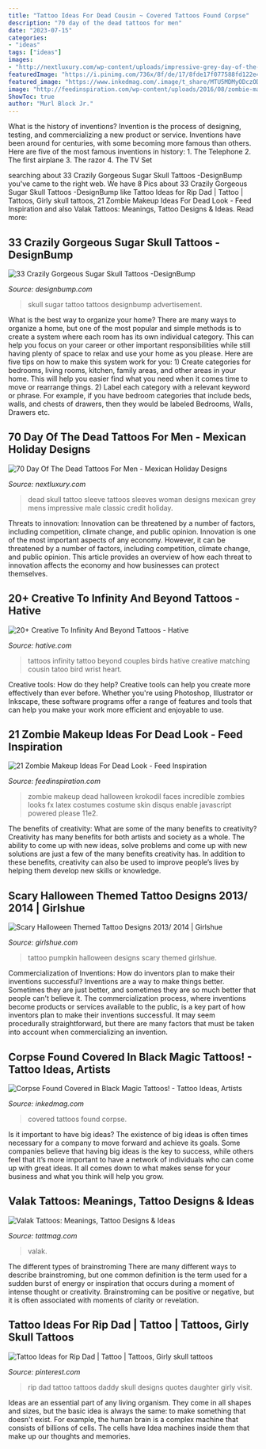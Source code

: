 ```yaml
---
title: "Tattoo Ideas For Dead Cousin ~ Covered Tattoos Found Corpse"
description: "70 day of the dead tattoos for men"
date: "2023-07-15"
categories:
- "ideas"
tags: ["ideas"]
images:
- "http://nextluxury.com/wp-content/uploads/impressive-grey-day-of-the-dead-woman-and-skull-tattoo-male-full-sleeves.jpg"
featuredImage: "https://i.pinimg.com/736x/8f/de/17/8fde17f077588fd122e4a595937b90db.jpg"
featured_image: "https://www.inkedmag.com/.image/t_share/MTU5MDMyODczODI2MDAyNzEy/corpse-social.png"
image: "http://feedinspiration.com/wp-content/uploads/2016/08/zombie-makeup-ideas-look-dead.jpg"
ShowToc: true
author: "Murl Block Jr."
---
```



What is the history of inventions?
Invention is the process of designing, testing, and commercializing a new product or service. Inventions have been around for centuries, with some becoming more famous than others. Here are five of the most famous inventions in history: 1. The Telephone 2. The first airplane 3. The razor 4. The TV Set 
	

		
searching about 33 Crazily Gorgeous Sugar Skull Tattoos -DesignBump you've came to the right web. We have 8 Pics about 33 Crazily Gorgeous Sugar Skull Tattoos -DesignBump like Tattoo Ideas for Rip Dad | Tattoo | Tattoos, Girly skull tattoos, 21 Zombie Makeup Ideas For Dead Look - Feed Inspiration and also Valak Tattoos: Meanings, Tattoo Designs &amp; Ideas. Read more:
		
    
## 33 Crazily Gorgeous Sugar Skull Tattoos -DesignBump

<img loading=lazy src="https://designbump.com/wp-content/uploads/2015/07/sugar-skull-tattoo-pictures.jpg" onerror="this.onerror=null;this.src='https://tse3.mm.bing.net/th?id=OIP.wiczE-L3AW1Gkp_mXZ947AHaMG&amp;pid=15.1';" alt="33 Crazily Gorgeous Sugar Skull Tattoos -DesignBump">

_Source: designbump.com_

>skull sugar tattoo tattoos designbump advertisement. 

	

What is the best way to organize your home?
There are many ways to organize a home, but one of the most popular and simple methods is to create a system where each room has its own individual category. This can help you focus on your career or other important responsibilities while still having plenty of space to relax and use your home as you please. Here are five tips on how to make this system work for you: 1) Create categories for bedrooms, living rooms, kitchen, family areas, and other areas in your home. This will help you easier find what you need when it comes time to move or rearrange things. 2) Label each category with a relevant keyword or phrase. For example, if you have bedroom categories that include beds, walls, and chests of drawers, then they would be labeled Bedrooms, Walls, Drawers etc.

    
## 70 Day Of The Dead Tattoos For Men - Mexican Holiday Designs

<img loading=lazy src="http://nextluxury.com/wp-content/uploads/impressive-grey-day-of-the-dead-woman-and-skull-tattoo-male-full-sleeves.jpg" onerror="this.onerror=null;this.src='https://tse4.mm.bing.net/th?id=OIP.kwj_qLoajYbP1A5QyXv6JgHaHa&amp;pid=15.1';" alt="70 Day Of The Dead Tattoos For Men - Mexican Holiday Designs">

_Source: nextluxury.com_

>dead skull tattoo sleeve tattoos sleeves woman designs mexican grey mens impressive male classic credit holiday. 

	

Threats to innovation: Innovation can be threatened by a number of factors, including competition, climate change, and public opinion.
Innovation is one of the most important aspects of any economy. However, it can be threatened by a number of factors, including competition, climate change, and public opinion. This article provides an overview of how each threat to innovation affects the economy and how businesses can protect themselves.

    
## 20+ Creative To Infinity And Beyond Tattoos - Hative

<img loading=lazy src="https://hative.com/wp-content/uploads/2014/03/infinity-beyond-tattoos/18-couples-tattoo-with-birds.jpg" onerror="this.onerror=null;this.src='https://tse2.mm.bing.net/th?id=OIP.EA881n0QnwDiSl6q-XRlpgHaFj&amp;pid=15.1';" alt="20+ Creative To Infinity And Beyond Tattoos - Hative">

_Source: hative.com_

>tattoos infinity tattoo beyond couples birds hative creative matching cousin tatoo bird wrist heart. 

	

Creative tools: How do they help?
Creative tools can help you create more effectively than ever before. Whether you're using Photoshop, Illustrator or Inkscape, these software programs offer a range of features and tools that can help you make your work more efficient and enjoyable to use.

    
## 21 Zombie Makeup Ideas For Dead Look - Feed Inspiration

<img loading=lazy src="http://feedinspiration.com/wp-content/uploads/2016/08/zombie-makeup-ideas-look-dead.jpg" onerror="this.onerror=null;this.src='https://tse1.mm.bing.net/th?id=OIP.tSualOvv8Zac2LLONJN25AHaJ3&amp;pid=15.1';" alt="21 Zombie Makeup Ideas For Dead Look - Feed Inspiration">

_Source: feedinspiration.com_

>zombie makeup dead halloween krokodil faces incredible zombies looks fx latex costumes costume skin disqus enable javascript powered please 11e2. 

	

The benefits of creativity: What are some of the many benefits to creativity?
Creativity has many benefits for both artists and society as a whole. The ability to come up with new ideas, solve problems and come up with new solutions are just a few of the many benefits creativity has. In addition to these benefits, creativity can also be used to improve people’s lives by helping them develop new skills or knowledge.

    
## Scary Halloween Themed Tattoo Designs 2013/ 2014 | Girlshue

<img loading=lazy src="https://www.girlshue.com/wp-content/uploads/2016/07/unnamed-file-4935.jpg" onerror="this.onerror=null;this.src='https://tse4.mm.bing.net/th?id=OIP.04qalNKYkJi9s6Q-JguwOAAAAA&amp;pid=15.1';" alt="Scary Halloween Themed Tattoo Designs 2013/ 2014 | Girlshue">

_Source: girlshue.com_

>tattoo pumpkin halloween designs scary themed girlshue. 

	

Commercialization of Inventions: How do inventors plan to make their inventions successful?
Inventions are a way to make things better. Sometimes they are just better, and sometimes they are so much better that people can't believe it. The commercialization process, where inventions become products or services available to the public, is a key part of how inventors plan to make their inventions successful. It may seem procedurally straightforward, but there are many factors that must be taken into account when commercializing an invention.

    
## Corpse Found Covered In Black Magic Tattoos! - Tattoo Ideas, Artists

<img loading=lazy src="https://www.inkedmag.com/.image/t_share/MTU5MDMyODczODI2MDAyNzEy/corpse-social.png" onerror="this.onerror=null;this.src='https://tse3.mm.bing.net/th?id=OIP.Xxf459n5tiALAHf8Wz363gHaD4&amp;pid=15.1';" alt="Corpse Found Covered in Black Magic Tattoos! - Tattoo Ideas, Artists">

_Source: inkedmag.com_

>covered tattoos found corpse. 

	

Is it important to have big ideas?
The existence of big ideas is often times necessary for a company to move forward and achieve its goals. Some companies believe that having big ideas is the key to success, while others feel that it’s more important to have a network of individuals who can come up with great ideas. It all comes down to what makes sense for your business and what you think will help you grow.

    
## Valak Tattoos: Meanings, Tattoo Designs &amp; Ideas

<img loading=lazy src="https://tattmag.com/wp-content/uploads/2020/10/Evil-Nun-Tattoo-2-765x1024.jpg" onerror="this.onerror=null;this.src='https://tse4.mm.bing.net/th?id=OIP.41RzD7ALemHZ19S4TLAnBAHaJ6&amp;pid=15.1';" alt="Valak Tattoos: Meanings, Tattoo Designs &amp; Ideas">

_Source: tattmag.com_

>valak. 

	

The different types of brainstroming
There are many different ways to describe brainstroming, but one common definition is the term used for a sudden burst of energy or inspiration that occurs during a moment of intense thought or creativity. Brainstroming can be positive or negative, but it is often associated with moments of clarity or revelation.

    
## Tattoo Ideas For Rip Dad | Tattoo | Tattoos, Girly Skull Tattoos

<img loading=lazy src="https://i.pinimg.com/736x/8f/de/17/8fde17f077588fd122e4a595937b90db.jpg" onerror="this.onerror=null;this.src='https://tse3.mm.bing.net/th?id=OIP.TQlme8OrtbH1I8wti3hGAQHaJ3&amp;pid=15.1';" alt="Tattoo Ideas for Rip Dad | Tattoo | Tattoos, Girly skull tattoos">

_Source: pinterest.com_

>rip dad tattoo tattoos daddy skull designs quotes daughter girly visit. 

	

Ideas are an essential part of any living organism. They come in all shapes and sizes, but the basic idea is always the same: to make something that doesn't exist. For example, the human brain is a complex machine that consists of billions of cells. The cells have Idea machines inside them that make up our thoughts and memories.

